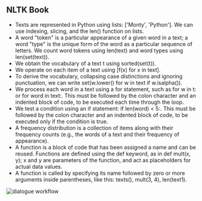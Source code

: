 ## NLTK Book
  

* Texts are represented in Python using lists: ['Monty', 'Python']. We can use indexing, slicing, and the len() function on lists.
*    A word "token" is a particular appearance of a given word in a text; a word "type" is the unique form of the word as a particular sequence of letters. We count word tokens using len(text) and word types using len(set(text)).
*    We obtain the vocabulary of a text t using sorted(set(t)).
*    We operate on each item of a text using [f(x) for x in text].
*    To derive the vocabulary, collapsing case distinctions and ignoring punctuation, we can write set(w.lower() for w in text if w.isalpha()).
*    We process each word in a text using a for statement, such as for w in t: or for word in text:. This must be followed by the colon character and an indented block of code, to be executed each time through the loop.
*    We test a condition using an if statement: if len(word) < 5:. This must be followed by the colon character and an indented block of code, to be executed only if the condition is true.
*    A frequency distribution is a collection of items along with their frequency counts (e.g., the words of a text and their frequency of appearance).
*    A function is a block of code that has been assigned a name and can be reused. Functions are defined using the def keyword, as in def mult(x, y); x and y are parameters of the function, and act as placeholders for actual data values.
*    A function is called by specifying its name followed by zero or more arguments inside parentheses, like this: texts(), mult(3, 4), len(text1).

  
![dialogue workflow](]http://www.nltk.org/images/dialogue.png)  
